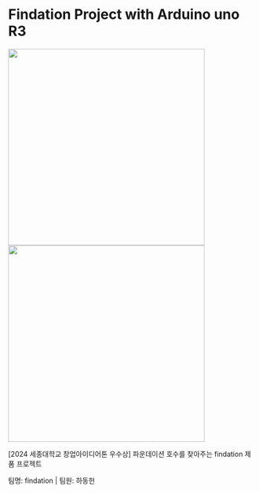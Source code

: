 # Findation Project with Arduino uno R3
<img src="https://github.com/user-attachments/assets/85eeb46f-80b3-40b7-b4db-28ed76b71abc" width="400" height="400"/>
<img src="https://github.com/user-attachments/assets/43512d5f-53fb-483d-a7c8-a24e69758972" width="400" height="400"/>


[2024 세종대학교 창업아이디어톤 우수상] 
파운데이션 호수를 찾아주는 findation 제품 프로젝트

팀명: findation | 팀원: 하동헌
